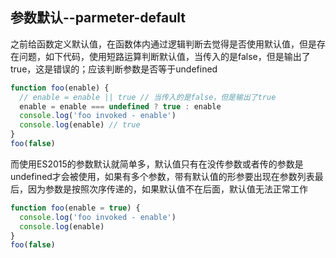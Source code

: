 ## 参数默认--parmeter-default

之前给函数定义默认值，在函数体内通过逻辑判断去觉得是否使用默认值，但是存在问题，如下代码，使用短路运算判断默认值，当传入的是false，但是输出了true，这是错误的；应该判断参数是否等于undefined
```javascript
function foo(enable) {
  // enable = enable || true // 当传入的是false，但是输出了true
  enable = enable === undefined ? true : enable
  console.log('foo invoked - enable')
  console.log(enable) // true
}
foo(false)
```
而使用ES2015的参数默认就简单多，默认值只有在没传参数或者传的参数是undefined才会被使用，如果有多个参数，带有默认值的形参要出现在参数列表最后，因为参数是按照次序传递的，如果默认值不在后面，默认值无法正常工作
```javascript
function foo(enable = true) {
  console.log('foo invoked - enable')
  console.log(enable)
}
foo(false)
```
